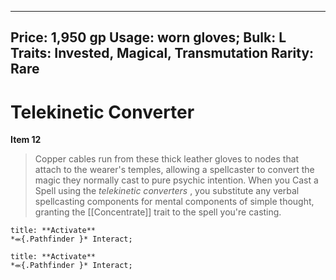 
---
Price: 1,950 gp
Usage: worn gloves;
Bulk: L
Traits: Invested, Magical, Transmutation
Rarity: Rare
---

# Telekinetic Converter

**Item 12**

> Copper cables run from these thick leather gloves to nodes that attach to the wearer's temples, allowing a spellcaster to convert the magic they normally cast to pure psychic intention. When you Cast a Spell using the *telekinetic converters* , you substitute any verbal spellcasting components for mental components of simple thought, granting the [[Concentrate]] trait to the spell you're casting.

```ad-embed-ability
title: **Activate**
*⬺{.Pathfinder }* Interact; 

```

```ad-embed-ability
title: **Activate**
*⬺{.Pathfinder }* Interact; 

```
